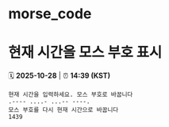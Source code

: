 # morse_code
# 현재 시간을 모스 부호 표시
<!-- MORSE_TIME_START -->
🗓️ **2025-10-28** | ⏰ **14:39 (KST)**

```
현재 시간을 입력하세요. 모스 부호로 바꿉니다
.---- ....- ...-- ----.
모스 부호를 다시 현재 시간으로 바꿉니다
1439
```
<!-- MORSE_TIME_END -->
